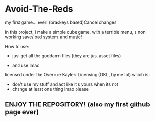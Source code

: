 # Avoid-The-Reds
my first game... ever! (brackeys based)Cancel changes


in this project, i make a simple cube game, with a terrible menu, a non working save/load system, and music!

How to use:

- just get all the goddamn files (they are just asset files)

- and use lmao



licensed under the Overrule Kaylerr Licensing (OKL, by me lol) which is:

- don't use my stuff and act like it's yours when its not
- change at least one thing lmao please


## ENJOY THE REPOSITORY! (also my first github page ever)
